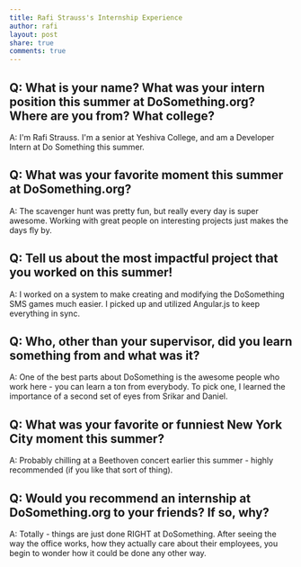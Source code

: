 ```yaml
---
title: Rafi Strauss's Internship Experience
author: rafi
layout: post
share: true
comments: true
---
```


## Q: What is your name? What was your intern position this summer at DoSomething.org? Where are you from? What college?

A: I'm Rafi Strauss. I'm a senior at Yeshiva College, and am a Developer Intern at Do Something this summer.

## Q: What was your favorite moment this summer at DoSomething.org?

A: The scavenger hunt was pretty fun, but really every day is super awesome. Working with great people on interesting projects just makes the days fly by.

## Q: Tell us about the most impactful project that you worked on this summer!

A: I worked on a system to make creating and modifying the DoSomething SMS games much easier. I picked up and utilized Angular.js to keep everything in sync.

## Q: Who, other than your supervisor, did you learn something from and what was it?

A: One of the best parts about DoSomething is the awesome people who work here -  you can learn a ton from everybody. To pick one, I learned the importance of a second set of eyes from Srikar and Daniel.

## Q: What was your favorite or funniest New York City moment this summer?

A: Probably chilling at a Beethoven concert earlier this summer - highly recommended (if you like that sort of thing).

## Q: Would you recommend an internship at DoSomething.org to your friends? If so, why?

A: Totally - things are just done RIGHT at DoSomething. After seeing the way the office works, how they actually care about their employees, you begin to wonder how it could be done any other way.